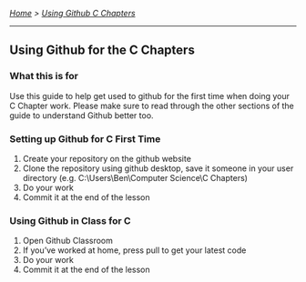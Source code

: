 *[Home](https://github.com/BHASVIC-CompSci/.github/blob/main/profile/README.md) > [Using Github C Chapters](./usingGithubCChapters.md)*

---

## Using Github for the C Chapters

### What this is for
Use this guide to help get used to github for the first time when doing your C Chapter work. Please make sure to read through the other sections of the guide to understand Github better too.

### Setting up Github for C First Time
1. Create your repository on the github website
1. Clone the repository using github desktop, save it someone in your user directory (e.g. C:\Users\Ben\Computer Science\C Chapters)
1. Do your work
1. Commit it at the end of the lesson

### Using Github in Class for C
1. Open Github Classroom
1. If you’ve worked at home, press pull to get your latest code
1. Do your work
1. Commit it at the end of the lesson